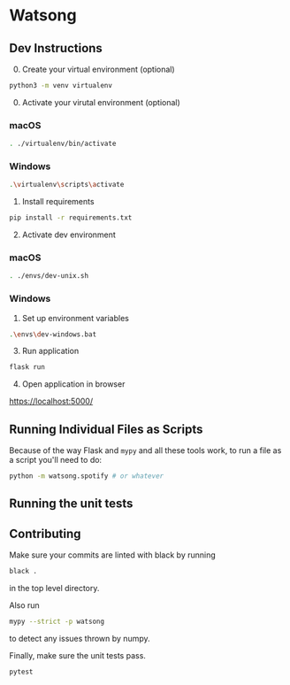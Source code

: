 # Watsong

## Dev Instructions

0. Create your virtual environment (optional)

```sh
python3 -m venv virtualenv
```

0. Activate your virutal environment (optional)

### macOS

```sh
. ./virtualenv/bin/activate
```

### Windows

```sh
.\virtualenv\scripts\activate
```

1. Install requirements

```sh
pip install -r requirements.txt
```

2. Activate dev environment

### macOS

```sh
. ./envs/dev-unix.sh
```

### Windows

1. Set up environment variables

```sh
.\envs\dev-windows.bat
```

3. Run application

```sh
flask run
```

4. Open application in browser

[https://localhost:5000/](https://localhost:5000/)

## Running Individual Files as Scripts

Because of the way Flask and `mypy` and all these tools work, to run a file as a script you'll need to do:

```sh
python -m watsong.spotify # or whatever
```

## Running the unit tests

## Contributing
Make sure your commits are linted with black by running
```bash
black .
```
in the top level directory.

Also run
```bash
mypy --strict -p watsong
```
to detect any issues thrown by numpy.

Finally, make sure the unit tests pass.
```bash
pytest
```
